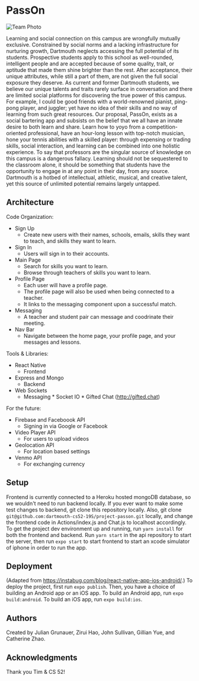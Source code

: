 # PassOn

![Team Photo](https://media.giphy.com/media/IWMeKZrchOo5G/giphy.gif)

Learning and social connection on this campus are wrongfully mutually exclusive. 
Constrained by social norms and a lacking infrastructure for nurturing growth, Dartmouth neglects accessing the full potential of its students. 
Prospective students apply to this school as well-rounded, intelligent people and are accepted because of some quality, trait, or aptitude that made them shine brighter than the rest. After acceptance, their unique attributes, while still a part of them, are not given the full social exposure they deserve. 
As current and former Dartmouth students, we believe our unique talents and traits rarely surface in conversation and there are limited social platforms for discovering the true power of this campus. For example, I could be good friends with a world-renowned pianist, ping-pong player, and juggler; yet have no idea of their skills and no way of learning from such great resources. 
Our proposal, PassOn, exists as a social bartering app and subsists on the belief that we all have an innate desire to both learn and share. Learn how to yoyo from a competition-oriented professional, have an hour-long lesson with top-notch musician, hone your tennis abilities with a skilled player: through expensing or trading skills, social interaction, and learning can be combined into one holistic experience. To say that professors are the singular source of knowledge on this campus is a dangerous fallacy. Learning should not be sequestered to the classroom alone, it should be something that students have the opportunity to engage in at any point in their day, from any source. Dartmouth is a hotbed of intellectual, athletic, musical, and creative talent, yet this source of unlimited potential remains largely untapped. 

## Architecture

Code Organization:
* Sign Up
    * Create new users with their names, schools, emails, skills they want to teach, and skills they want to learn.
* Sign In
    * Users will sign in to their accounts.
* Main Page
    * Search for skills you want to learn.
    * Browse through teachers of skills you want to learn.
* Profile Page
    * Each user will have a profile page.
    * The profile page will also be used when being connected to a teacher.
    * It links to the messaging component upon a successful match.
* Messaging 
    * A teacher and student pair can message and coodrinate their meeting.
* Nav Bar
    * Navigate between the home page, your profile page, and your messages and lessons.

Tools & Libraries:
* React Native
    * Frontend
* Express and Mongo
    * Backend
* Web Sockets
    * Messaging
          * Socket IO 
          * Gifted Chat (http://gifted.chat)

For the future:
* Firebase and Faceboook API
    * Signing in via Google or Facebook
* Video Player API
    * For users to upload videos
* Geolocation API
    * For location based settings
* Venmo API
    * For exchanging currency

## Setup

Frontend is currently connected to a Heroku hosted mongoDB database, so we wouldn't need to run backend locally. If you ever want to make some test changes to backend, git clone this repository locally. Also, git clone `git@github.com:dartmouth-cs52-19S/project-passon.git` locally, and change the frontend code in Actions/index.js and Chat.js to localhost accordingly. To get the project dev environment up and running, run `yarn install` for both the frontend and backend. Run `yarn start` in the api repository to start the server, then run `expo start` to start frontend to start an xcode simulator of iphone in order to run the app.  

## Deployment

(Adapted from https://instabug.com/blog/react-native-app-ios-android/.)
To deploy the project, first run `expo publish`. Then, you have a choice of building an Android app or an iOS app. To build an Android app, run `expo build:android`. To build an iOS app, run `expo build:ios`. 

## Authors

Created by Julian Grunauer, Zirui Hao, John Sullivan, Gillian Yue, and Catherine Zhao.

## Acknowledgments

Thank you Tim & CS 52!
